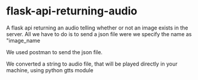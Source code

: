 # flask-api-returning-audio

A flask api returning an audio telling whether or not an image
exists in the server. All we have to do is to send a json file were we specify the name as "image_name

We used postman to send the json file.

We converted a string to audio file, that will be played directly in your machine, using python gtts module
